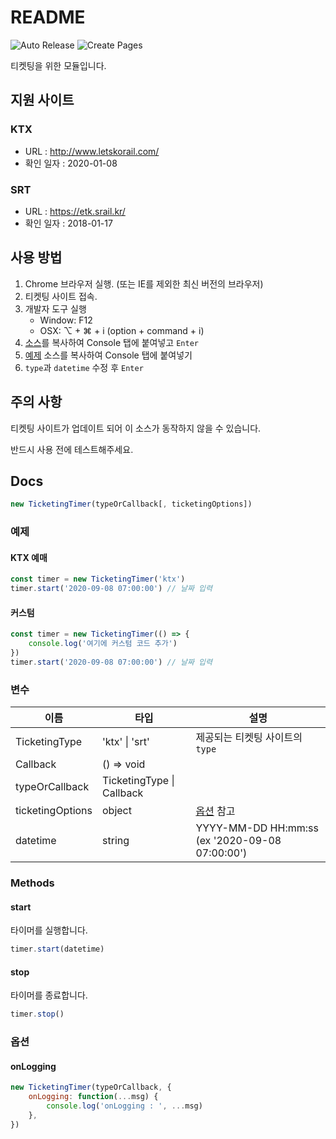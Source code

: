# README

![Auto Release](https://github.com/divlook/ticketing-timer/workflows/Auto%20Release/badge.svg)
![Create Pages](https://github.com/divlook/ticketing-timer/workflows/Create%20Pages/badge.svg)

티켓팅을 위한 모듈입니다.

## 지원 사이트

### KTX

- URL : http://www.letskorail.com/
- 확인 일자 : 2020-01-08

### SRT

- URL : https://etk.srail.kr/
- 확인 일자 : 2018-01-17

## 사용 방법

1. Chrome 브라우저 실행. (또는 IE를 제외한 최신 버전의 브라우저)
2. 티켓팅 사이트 접속.
3. 개발자 도구 실행
   - Window: F12
   - OSX: ⌥ + ⌘ + i (option + command + i)
4. [소스](./dist/ticketing-timer.js)를 복사하여 Console 탭에 붙여넣고 `Enter`
5. [예제](#예제) 소스를 복사하여 Console 탭에 붙여넣기
6. `type`과 `datetime` 수정 후 `Enter`

## 주의 사항

티켓팅 사이트가 업데이트 되어 이 소스가 동작하지 않을 수 있습니다.

반드시 사용 전에 테스트해주세요.

## Docs

```js
new TicketingTimer(typeOrCallback[, ticketingOptions])
```

### 예제

#### KTX 예매

```js
const timer = new TicketingTimer('ktx')
timer.start('2020-09-08 07:00:00') // 날짜 입력
```

#### 커스텀

```js
const timer = new TicketingTimer(() => {
    console.log('여기에 커스텀 코드 추가')
})
timer.start('2020-09-08 07:00:00') // 날짜 입력
```

### 변수

| 이름 | 타입 | 설명 |
| - | - | - |
| TicketingType | 'ktx' \| 'srt' | 제공되는 티켓팅 사이트의 `type` |
| Callback | () => void | |
| typeOrCallback | TicketingType \| Callback | |
| ticketingOptions | object | [옵션](#옵션) 참고 |
| datetime | string | YYYY-MM-DD HH:mm:ss (ex '2020-09-08 07:00:00') |

### Methods

#### start

타이머를 실행합니다.

```js
timer.start(datetime)
```

#### stop

타이머를 종료합니다.

```js
timer.stop()
```

### 옵션

#### onLogging

```js
new TicketingTimer(typeOrCallback, {
    onLogging: function(...msg) {
        console.log('onLogging : ', ...msg)
    },
})
```
